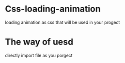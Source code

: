 # Css-loading-animation
loading animation as css that will be used in your progect

# The way of uesd
directly import file as you porgect
